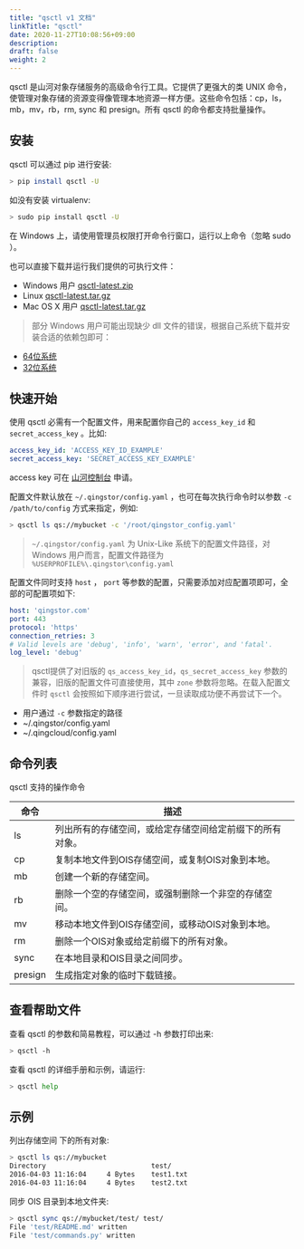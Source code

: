 ```yaml
---
title: "qsctl v1 文档"
linkTitle: "qsctl"
date: 2020-11-27T10:08:56+09:00
description:
draft: false
weight: 2
---
```


qsctl 是山河对象存储服务的高级命令行工具。它提供了更强大的类 UNIX 命令，使管理对象存储的资源变得像管理本地资源一样方便。这些命令包括：cp，ls，mb，mv，rb，rm, sync 和 presign。所有 qsctl 的命令都支持批量操作。

## 安装

qsctl 可以通过 pip 进行安装:

```bash
> pip install qsctl -U
```

如没有安装 virtualenv:

```bash
> sudo pip install qsctl -U
```

在 Windows 上，请使用管理员权限打开命令行窗口，运行以上命令（忽略 sudo ）。

也可以直接下载并运行我们提供的可执行文件：

- Windows 用户 [qsctl-latest.zip](https://pek3a.qingstor.com/releases-qs/qsctl/qsctl-latest-windows.zip)
- Linux [qsctl-latest.tar.gz](https://pek3a.qingstor.com/releases-qs/qsctl/qsctl-latest-linux.tar.gz)
- Mac OS X 用户 [qsctl-latest.tar.gz](https://pek3a.qingstor.com/releases-qs/qsctl/qsctl-latest-darwin.tar.gz)

> 部分 Windows 用户可能出现缺少 dll 文件的错误，根据自己系统下载并安装合适的依赖包即可：

- [64位系统](https://pek3a.qingstor.com/releases-qs/qsctl/vc_redist.x64.exe)
- [32位系统](https://pek3a.qingstor.com/releases-qs/qsctl/vc_redist.x86.exe)

## 快速开始

使用 qsctl 必需有一个配置文件，用来配置你自己的 `access_key_id` 和 `secret_access_key` 。比如:

```yaml
access_key_id: 'ACCESS_KEY_ID_EXAMPLE'
secret_access_key: 'SECRET_ACCESS_KEY_EXAMPLE'
```

access key 可在 [山河控制台](https://console.shanhe.com/access_keys/) 申请。

配置文件默认放在 `~/.qingstor/config.yaml` ，也可在每次执行命令时以参数 `-c /path/to/config` 方式来指定，例如:

```bash
> qsctl ls qs://mybucket -c '/root/qingstor_config.yaml'
```

> `~/.qingstor/config.yaml` 为 Unix-Like 系统下的配置文件路径，对 Windows 用户而言，配置文件路径为 `%USERPROFILE%\.qingstor\config.yaml`

配置文件同时支持 `host` ， `port` 等参数的配置，只需要添加对应配置项即可，全部的可配置项如下:

```yaml
host: 'qingstor.com'
port: 443
protocol: 'https'
connection_retries: 3
# Valid levels are 'debug', 'info', 'warn', 'error', and 'fatal'.
log_level: 'debug'
```

> qsctl提供了对旧版的 `qs_access_key_id`，`qs_secret_access_key` 参数的兼容，旧版的配置文件可直接使用，其中 `zone` 参数将忽略。在载入配置文件时 `qsctl` 会按照如下顺序进行尝试，一旦读取成功便不再尝试下一个。

- 用户通过 `-c` 参数指定的路径
- ~/.qingstor/config.yaml
- ~/.qingcloud/config.yaml

## 命令列表

qsctl 支持的操作命令

| 命令 | 描述 |
|-|-|
| ls | 列出所有的存储空间，或给定存储空间给定前缀下的所有对象。 |
| cp | 复制本地文件到OIS存储空间，或复制OIS对象到本地。 |
| mb | 创建一个新的存储空间。 |
| rb | 删除一个空的存储空间，或强制删除一个非空的存储空间。 |
| mv | 移动本地文件到OIS存储空间，或移动OIS对象到本地。 |
| rm | 删除一个OIS对象或给定前缀下的所有对象。 |
| sync | 在本地目录和OIS目录之间同步。 |
| presign | 生成指定对象的临时下载链接。 |

## 查看帮助文件

查看 qsctl 的参数和简易教程，可以通过 -h 参数打印出来:

```bash
> qsctl -h
```

查看 qsctl 的详细手册和示例，请运行:

```bash
> qsctl help
```

## 示例

列出存储空间  下的所有对象:

```bash
> qsctl ls qs://mybucket
Directory                          test/
2016-04-03 11:16:04     4 Bytes    test1.txt
2016-04-03 11:16:04     4 Bytes    test2.txt
```

同步 OIS 目录到本地文件夹:

```bash
> qsctl sync qs://mybucket/test/ test/
File 'test/README.md' written
File 'test/commands.py' written
```
